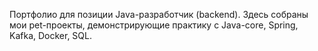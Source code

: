 Портфолио для позиции Java-разработчик (backend). Здесь собраны мои pet-проекты, демонстрирующие практику с Java-core, Spring, Kafka, Docker, SQL.
